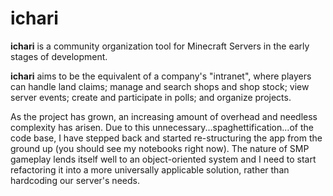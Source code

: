 # ichari

**ichari** is a community organization tool for Minecraft Servers in the early stages of development.

**ichari** aims to be the equivalent of a company's "intranet", where players can handle land claims; manage and search shops and shop stock; view server events; create and participate in polls; and organize projects.

As the project has grown, an increasing amount of overhead and needless complexity has arisen. Due to this unnecessary...spaghettification...of the code base, I have stepped back and started re-structuring the app from the ground up (you should see my notebooks right now). The nature of SMP gameplay lends itself well to an object-oriented system and I need to start refactoring it into a more universally applicable solution, rather than hardcoding our server's needs.
